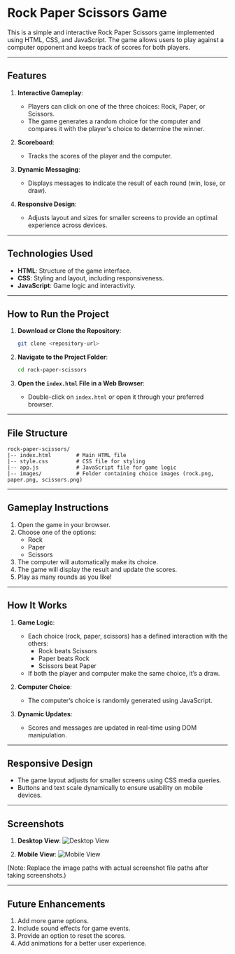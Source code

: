 # Rock Paper Scissors Game

This is a simple and interactive Rock Paper Scissors game implemented using HTML, CSS, and JavaScript. The game allows users to play against a computer opponent and keeps track of scores for both players.

---

## Features

1. **Interactive Gameplay**:
   - Players can click on one of the three choices: Rock, Paper, or Scissors.
   - The game generates a random choice for the computer and compares it with the player's choice to determine the winner.

2. **Scoreboard**:
   - Tracks the scores of the player and the computer.

3. **Dynamic Messaging**:
   - Displays messages to indicate the result of each round (win, lose, or draw).

4. **Responsive Design**:
   - Adjusts layout and sizes for smaller screens to provide an optimal experience across devices.

---

## Technologies Used

- **HTML**: Structure of the game interface.
- **CSS**: Styling and layout, including responsiveness.
- **JavaScript**: Game logic and interactivity.

---

## How to Run the Project

1. **Download or Clone the Repository**:
   ```bash
   git clone <repository-url>
   ```

2. **Navigate to the Project Folder**:
   ```bash
   cd rock-paper-scissors
   ```

3. **Open the `index.html` File in a Web Browser**:
   - Double-click on `index.html` or open it through your preferred browser.

---

## File Structure

```
rock-paper-scissors/
|-- index.html        # Main HTML file
|-- style.css         # CSS file for styling
|-- app.js            # JavaScript file for game logic
|-- images/           # Folder containing choice images (rock.png, paper.png, scissors.png)
```

---

## Gameplay Instructions

1. Open the game in your browser.
2. Choose one of the options:
   - Rock
   - Paper
   - Scissors
3. The computer will automatically make its choice.
4. The game will display the result and update the scores.
5. Play as many rounds as you like!

---

## How It Works

1. **Game Logic**:
   - Each choice (rock, paper, scissors) has a defined interaction with the others:
     - Rock beats Scissors
     - Paper beats Rock
     - Scissors beat Paper
   - If both the player and computer make the same choice, it’s a draw.

2. **Computer Choice**:
   - The computer’s choice is randomly generated using JavaScript.

3. **Dynamic Updates**:
   - Scores and messages are updated in real-time using DOM manipulation.

---

## Responsive Design

- The game layout adjusts for smaller screens using CSS media queries.
- Buttons and text scale dynamically to ensure usability on mobile devices.

---

## Screenshots

1. **Desktop View**:
   ![Desktop View](./screenshots/desktop-view.png)

2. **Mobile View**:
   ![Mobile View](./screenshots/mobile-view.png)

(Note: Replace the image paths with actual screenshot file paths after taking screenshots.)

---

## Future Enhancements

1. Add more game options.
2. Include sound effects for game events.
3. Provide an option to reset the scores.
4. Add animations for a better user experience.


